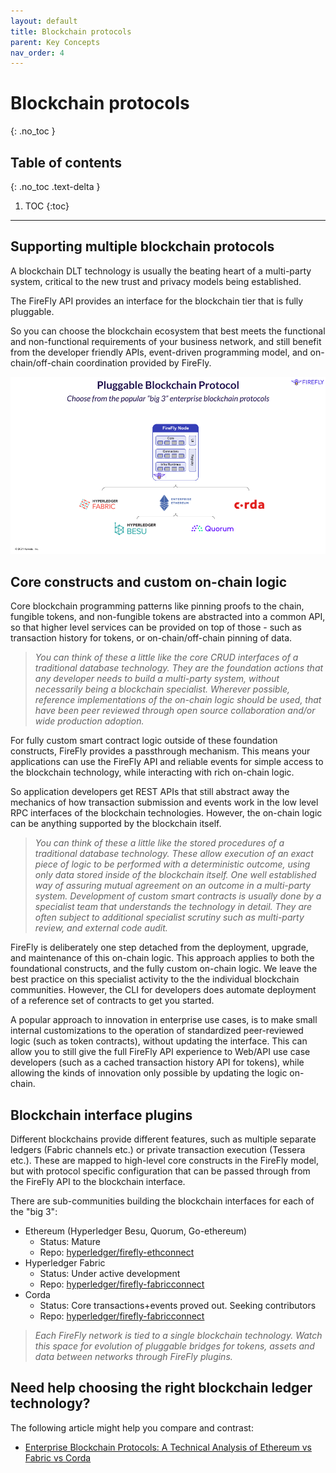 ```yaml
---
layout: default
title: Blockchain protocols
parent: Key Concepts
nav_order: 4
---
```


# Blockchain protocols
{: .no_toc }

## Table of contents
{: .no_toc .text-delta }

1. TOC
{:toc}

---

## Supporting multiple blockchain protocols

A blockchain DLT technology is usually the beating heart of a multi-party system, critical to the
new trust and privacy models being established.

The FireFly API provides an interface for the blockchain tier that is fully pluggable.

So you can choose the blockchain ecosystem that best meets the functional and
non-functional requirements of your business network, and still benefit from the developer
friendly APIs, event-driven programming model, and on-chain/off-chain coordination provided by FireFly.

![FireFly Multiple Blockchain Protocols](../images/multi_protocol.png "FireFly Multiple Blockchain Protocols")

## Core constructs and custom on-chain logic

Core blockchain programming patterns like pinning proofs to the chain, fungible tokens,
and non-fungible tokens are abstracted into a common API, so that higher level services can
be provided on top of those - such as transaction history for tokens, or on-chain/off-chain
pinning of data.

> _You can think of these a little like the core CRUD interfaces of a traditional database
> technology. They are the foundation actions that any developer needs to build a multi-party system,
> without necessarily being a blockchain specialist.
> Wherever possible, reference implementations of the on-chain logic should be used, that have been
> peer reviewed through open source collaboration and/or wide production adoption._

For fully custom smart contract logic outside of these foundation constructs, FireFly provides
a passthrough mechanism. This means your applications can use the FireFly API and reliable events
for simple access to the blockchain technology, while interacting with rich on-chain
logic.

So application developers get REST APIs that still abstract away the mechanics of how transaction
submission and events work in the low level RPC interfaces of the blockchain technologies.
However, the on-chain logic can be anything supported by the blockchain itself.

> _You can think of these a little like the stored procedures of a traditional database technology.
> These allow execution of an exact piece of logic to be performed with a deterministic outcome,
> using only data stored inside of the blockchain itself. One well established way of assuring mutual
> agreement on an outcome in a multi-party system.
> Development of custom smart contracts is usually done by a specialist
> team that understands the technology in detail. They are often subject to
> additional specialist scrutiny such as multi-party review, and external code audit._

FireFly is deliberately one step detached from the deployment, upgrade, and maintenance of this
on-chain logic. This approach applies to both the foundational constructs, and the fully custom
on-chain logic. We leave the best practice on this specialist activity to the the individual
blockchain communities. However, the CLI for developers does automate deployment of a reference
set of contracts to get you started.

A popular approach to innovation in enterprise use cases, is to make small internal customizations
to the operation of standardized peer-reviewed logic (such as token contracts), without updating
the interface. This can allow you to still give the full FireFly API experience to Web/API use
case developers (such as a cached transaction history API for tokens), while allowing the kinds of
innovation only possible by updating the logic on-chain.

## Blockchain interface plugins

Different blockchains provide different features, such as multiple separate ledgers (Fabric channels etc.)
or private transaction execution (Tessera etc.). These are mapped to high-level core constructs in the FireFly
model, but with protocol specific configuration that can be passed through from the FireFly API to the
blockchain interface.

There are sub-communities building the blockchain interfaces for each of the "big 3":

- Ethereum (Hyperledger Besu, Quorum, Go-ethereum)
  - Status: Mature
  - Repo: [hyperledger/firefly-ethconnect](https://github.com/hyperledger/firefly-ethconnect)
- Hyperledger Fabric
  - Status: Under active development
  - Repo: [hyperledger/firefly-fabricconnect](https://github.com/hyperledger/firefly-fabricconnect)
- Corda
  - Status: Core transactions+events proved out. Seeking contributors
  - Repo: [hyperledger/firefly-fabricconnect](https://github.com/hyperledger/firefly-fabricconnect)

> _Each FireFly network is tied to a single blockchain technology. Watch this space for
> evolution of pluggable bridges for tokens, assets and data between networks through
> FireFly plugins._

## Need help choosing the right blockchain ledger technology?

The following article might help you compare and contrast:

- [Enterprise Blockchain Protocols: A Technical Analysis of Ethereum vs Fabric vs Corda](https://www.kaleido.io/blockchain-blog/enterprise-blockchain-protocols-a-technical-analysis-of-ethereum-vs-fabric-vs-corda)
